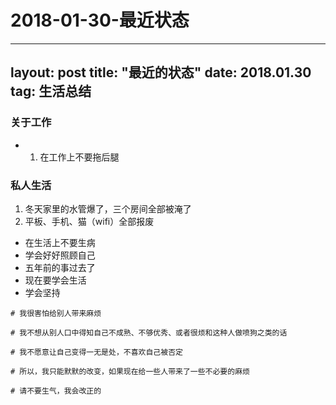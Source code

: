 # 2018-01-30-最近状态

---
layout: post
title: "最近的状态"
date: 2018.01.30
tag: 生活总结 
---  

### 关于工作
- 1. 在工作上不要拖后腿


### 私人生活
1. 冬天家里的水管爆了，三个房间全部被淹了
2. 平板、手机、猫（wifi）全部报废
-  在生活上不要生病
-  学会好好照顾自己
-  五年前的事过去了
-  现在要学会生活
-  学会坚持


```
# 我很害怕给别人带来麻烦

# 我不想从别人口中得知自己不成熟、不够优秀、或者很烦和这种人做喷狗之类的话

# 我不愿意让自己变得一无是处，不喜欢自己被否定

# 所以，我只能默默的改变，如果现在给一些人带来了一些不必要的麻烦

# 请不要生气，我会改正的
```

